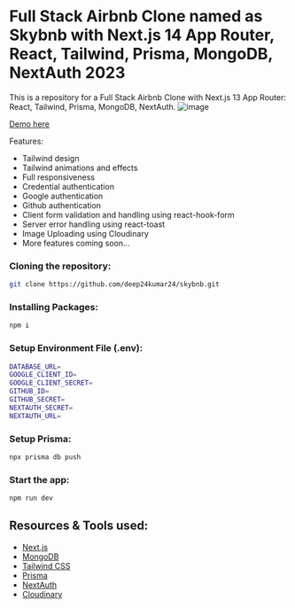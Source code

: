 # Full Stack Airbnb Clone named as Skybnb with Next.js 14 App Router, React, Tailwind, Prisma, MongoDB, NextAuth 2023

This is a repository for a Full Stack Airbnb Clone with Next.js 13 App Router: React, Tailwind, Prisma, MongoDB, NextAuth.
![image](https://github.com/deep24kumar24/skybnb/assets/23245824/91f0b3c0-8ece-4fb2-9a37-80c4b4683ba2)


[Demo here](https://skybnb-alpha.vercel.app/) 

Features:

* Tailwind design
* Tailwind animations and effects
* Full responsiveness
* Credential authentication
* Google authentication
* Github authentication
* Client form validation and handling using react-hook-form
* Server error handling using react-toast
* Image Uploading using Cloudinary
* More features coming soon...

### Cloning the repository:

```bash
git clone https://github.com/deep24kumar24/skybnb.git
```

### Installing Packages:

```bash
npm i
```

### Setup Environment File (.env):

```bash
DATABASE_URL=
GOOGLE_CLIENT_ID=
GOOGLE_CLIENT_SECRET=
GITHUB_ID=
GITHUB_SECRET=
NEXTAUTH_SECRET=
NEXTAUTH_URL=
```

### Setup Prisma:

```bash
npx prisma db push
```


### Start the app:

```bash
npm run dev
```


## Resources & Tools used:

- [Next.js](https://nextjs.org)
- [MongoDB](https://www.mongodb.com/)
- [Tailwind CSS](https://tailwindcss.com/)
- [Prisma](https://www.prisma.io/)
- [NextAuth](https://next-auth.js.org/)
- [Cloudinary](https://cloudinary.com/)


